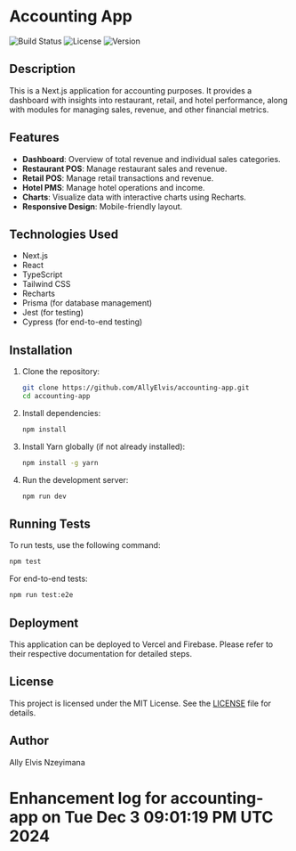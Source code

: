 # Accounting App

![Build Status](https://github.com/AllyElvis/accounting-app/actions/workflows/main.yml/badge.svg)
![License](https://img.shields.io/badge/license-MIT-green)
![Version](https://img.shields.io/badge/version-0.1.0-blue)

## Description

This is a Next.js application for accounting purposes. It provides a dashboard with insights into restaurant, retail, and hotel performance, along with modules for managing sales, revenue, and other financial metrics.

## Features

- **Dashboard**: Overview of total revenue and individual sales categories.
- **Restaurant POS**: Manage restaurant sales and revenue.
- **Retail POS**: Manage retail transactions and revenue.
- **Hotel PMS**: Manage hotel operations and income.
- **Charts**: Visualize data with interactive charts using Recharts.
- **Responsive Design**: Mobile-friendly layout.

## Technologies Used

- Next.js
- React
- TypeScript
- Tailwind CSS
- Recharts
- Prisma (for database management)
- Jest (for testing)
- Cypress (for end-to-end testing)

## Installation

1. Clone the repository:
   ```bash
   git clone https://github.com/AllyElvis/accounting-app.git
   cd accounting-app
   ```

2. Install dependencies:
   ```bash
   npm install
   ```

3. Install Yarn globally (if not already installed):
   ```bash
   npm install -g yarn
   ```

4. Run the development server:
   ```bash
   npm run dev
   ```

## Running Tests

To run tests, use the following command:

```bash
npm test
```

For end-to-end tests:

```bash
npm run test:e2e
```

## Deployment

This application can be deployed to Vercel and Firebase. Please refer to their respective documentation for detailed steps.

## License

This project is licensed under the MIT License. See the [LICENSE](LICENSE) file for details.

## Author

Ally Elvis Nzeyimana
# Enhancement log for accounting-app on Tue Dec  3 09:01:19 PM UTC 2024
